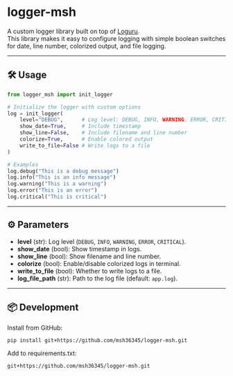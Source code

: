 

# logger-msh

A custom logger library built on top of [Loguru](https://github.com/Delgan/loguru).  
This library makes it easy to configure logging with simple boolean switches for date, line number, colorized output, and file logging.

---

## 🛠 Usage

```python
from logger_msh import init_logger

# Initialize the logger with custom options
log = init_logger(
    level="DEBUG",      # Log level: DEBUG, INFO, WARNING, ERROR, CRITICAL
    show_date=True,     # Include timestamp
    show_line=False,    # Include filename and line number
    colorize=True,      # Enable colored output
    write_to_file=False # Write logs to a file
)

# Examples
log.debug("This is a debug message")
log.info("This is an info message")
log.warning("This is a warning")
log.error("This is an error")
log.critical("This is critical")
```

---

## ⚙️ Parameters

- **level** (str): Log level (`DEBUG`, `INFO`, `WARNING`, `ERROR`, `CRITICAL`).  
- **show_date** (bool): Show timestamp in logs.  
- **show_line** (bool): Show filename and line number.  
- **colorize** (bool): Enable/disable colorized logs in terminal.  
- **write_to_file** (bool): Whether to write logs to a file.  
- **log_file_path** (str): Path to the log file (default: `app.log`).  

---

## 📦 Development

Install from GitHub:
```bash
pip install git+https://github.com/msh36345/logger-msh.git
```

Add to requirements.txt:
```
git+https://github.com/msh36345/logger-msh.git
```
